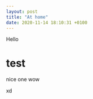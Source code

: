 ```yaml
---
layout: post
title: "At home"
date: 2020-11-14 18:10:31 +0100
---
```


Hello

# test

nice one wow

xd

